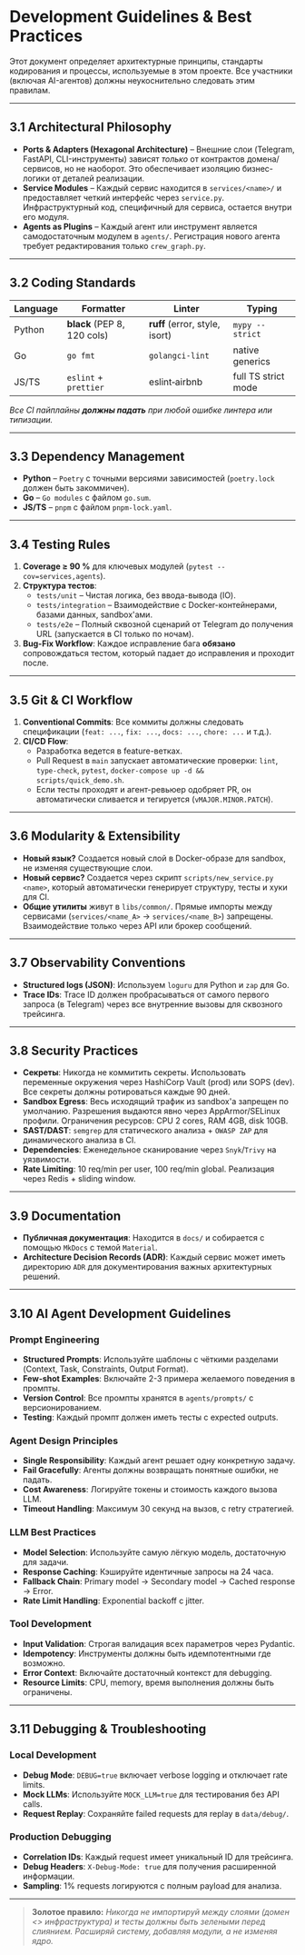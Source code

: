# Development Guidelines & Best Practices

Этот документ определяет архитектурные принципы, стандарты кодирования и процессы, используемые в этом проекте. Все участники (включая AI-агентов) должны неукоснительно следовать этим правилам.

---

## 3.1 Architectural Philosophy

*   **Ports & Adapters (Hexagonal Architecture)** – Внешние слои (Telegram, FastAPI, CLI-инструменты) зависят *только* от контрактов домена/сервисов, но не наоборот. Это обеспечивает изоляцию бизнес-логики от деталей реализации.
*   **Service Modules** – Каждый сервис находится в `services/<name>/` и предоставляет четкий интерфейс через `service.py`. Инфраструктурный код, специфичный для сервиса, остается внутри его модуля.
*   **Agents as Plugins** – Каждый агент или инструмент является самодостаточным модулем в `agents/`. Регистрация нового агента требует редактирования только `crew_graph.py`.

---

## 3.2 Coding Standards

| Language | Formatter                   | Linter                         | Typing              |
| -------- | --------------------------- | ------------------------------ | ------------------- |
| Python   | **black** (PEP 8, 120 cols) | **ruff** (error, style, isort) | `mypy --strict`     |
| Go       | `go fmt`                    | `golangci-lint`                | native generics     |
| JS/TS    | `eslint` + `prettier`       | eslint‑airbnb                  | full TS strict mode |

*Все CI пайплайны **должны падать** при любой ошибке линтера или типизации.*

---

## 3.3 Dependency Management

*   **Python** – `Poetry` с точными версиями зависимостей (`poetry.lock` должен быть закоммичен).
*   **Go** – `Go modules` с файлом `go.sum`.
*   **JS/TS** – `pnpm` с файлом `pnpm-lock.yaml`.

---

## 3.4 Testing Rules

1.  **Coverage ≥ 90 %** для ключевых модулей (`pytest --cov=services,agents`).
2.  **Структура тестов**:
    *   `tests/unit` – Чистая логика, без ввода-вывода (IO).
    *   `tests/integration` – Взаимодействие с Docker-контейнерами, базами данных, sandbox'ами.
    *   `tests/e2e` – Полный сквозной сценарий от Telegram до получения URL (запускается в CI только по ночам).
3.  **Bug-Fix Workflow**: Каждое исправление бага **обязано** сопровождаться тестом, который падает до исправления и проходит после.

---

## 3.5 Git & CI Workflow

1.  **Conventional Commits**: Все коммиты должны следовать спецификации (`feat: ...`, `fix: ...`, `docs: ...`, `chore: ...` и т.д.).
2.  **CI/CD Flow**:
    *   Разработка ведется в feature-ветках.
    *   Pull Request в `main` запускает автоматические проверки: `lint`, `type-check`, `pytest`, `docker-compose up -d && scripts/quick_demo.sh`.
    *   Если тесты проходят и агент-ревьюер одобряет PR, он автоматически сливается и тегируется (`vMAJOR.MINOR.PATCH`).

---

## 3.6 Modularity & Extensibility

*   **Новый язык?** Создается новый слой в Docker-образе для sandbox, не изменяя существующие слои.
*   **Новый сервис?** Создается через скрипт `scripts/new_service.py <name>`, который автоматически генерирует структуру, тесты и хуки для CI.
*   **Общие утилиты** живут в `libs/common/`. Прямые импорты между сервисами (`services/<name_A>` -> `services/<name_B>`) запрещены. Взаимодействие только через API или брокер сообщений.

---

## 3.7 Observability Conventions

*   **Structured logs (JSON)**: Используем `loguru` для Python и `zap` для Go.
*   **Trace IDs**: Trace ID должен пробрасываться от самого первого запроса (в Telegram) через все внутренние вызовы для сквозного трейсинга.

---

## 3.8 Security Practices

*   **Секреты**: Никогда не коммитить секреты. Использовать переменные окружения через HashiCorp Vault (prod) или SOPS (dev). Все секреты должны ротироваться каждые 90 дней.
*   **Sandbox Egress**: Весь исходящий трафик из sandbox'а запрещен по умолчанию. Разрешения выдаются явно через AppArmor/SELinux профили. Ограничения ресурсов: CPU 2 cores, RAM 4GB, disk 10GB.
*   **SAST/DAST**: `semgrep` для статического анализа + `OWASP ZAP` для динамического анализа в CI.
*   **Dependencies**: Еженедельное сканирование через `Snyk`/`Trivy` на уязвимости.
*   **Rate Limiting**: 10 req/min per user, 100 req/min global. Реализация через Redis + sliding window.

---

## 3.9 Documentation

*   **Публичная документация**: Находится в `docs/` и собирается с помощью `MkDocs` с темой `Material`.
*   **Architecture Decision Records (ADR)**: Каждый сервис может иметь директорию `ADR` для документирования важных архитектурных решений.

---

## 3.10 AI Agent Development Guidelines

### Prompt Engineering
*   **Structured Prompts**: Используйте шаблоны с чёткими разделами (Context, Task, Constraints, Output Format).
*   **Few-shot Examples**: Включайте 2-3 примера желаемого поведения в промпты.
*   **Version Control**: Все промпты хранятся в `agents/prompts/` с версионированием.
*   **Testing**: Каждый промпт должен иметь тесты с expected outputs.

### Agent Design Principles
*   **Single Responsibility**: Каждый агент решает одну конкретную задачу.
*   **Fail Gracefully**: Агенты должны возвращать понятные ошибки, не падать.
*   **Cost Awareness**: Логируйте токены и стоимость каждого вызова LLM.
*   **Timeout Handling**: Максимум 30 секунд на вызов, с retry стратегией.

### LLM Best Practices
*   **Model Selection**: Используйте самую лёгкую модель, достаточную для задачи.
*   **Response Caching**: Кэшируйте идентичные запросы на 24 часа.
*   **Fallback Chain**: Primary model → Secondary model → Cached response → Error.
*   **Rate Limit Handling**: Exponential backoff с jitter.

### Tool Development
*   **Input Validation**: Строгая валидация всех параметров через Pydantic.
*   **Idempotency**: Инструменты должны быть идемпотентными где возможно.
*   **Error Context**: Включайте достаточный контекст для debugging.
*   **Resource Limits**: CPU, memory, время выполнения должны быть ограничены.

---

## 3.11 Debugging & Troubleshooting

### Local Development
*   **Debug Mode**: `DEBUG=true` включает verbose logging и отключает rate limits.
*   **Mock LLMs**: Используйте `MOCK_LLM=true` для тестирования без API calls.
*   **Request Replay**: Сохраняйте failed requests для replay в `data/debug/`.

### Production Debugging
*   **Correlation IDs**: Каждый request имеет уникальный ID для трейсинга.
*   **Debug Headers**: `X-Debug-Mode: true` для получения расширенной информации.
*   **Sampling**: 1% requests логируются с полным payload для анализа.

---

> **Золотое правило:** *Никогда не импортируй между слоями (домен <> инфраструктура) и тесты должны быть зелеными перед слиянием. Расширяй систему, добавляя модули, а не изменяя ядро.* 